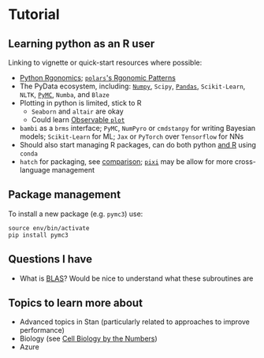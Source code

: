 # Tutorial

## Learning python as an R user

Linking to vignette or quick-start resources where possible:

* [Python Rgonomics](https://www.emilyriederer.com/post/py-rgo/); [`polars`'s Rgonomic Patterns](https://www.emilyriederer.com/post/py-rgo-polars/)
* The PyData ecosystem, including: [`Numpy`](https://numpy.org/devdocs/user/quickstart.html), `Scipy`, [`Pandas`](https://pandas.pydata.org/docs/user_guide/10min.html), `Scikit-Learn`, `NLTK`, [`PyMC`](https://www.pymc.io/projects/docs/en/stable/learn/core_notebooks/pymc_overview.html), `Numba`, and `Blaze`
* Plotting in python is limited, stick to R
  * `Seaborn` and `altair` are okay
  * Could learn [Observable `plot`](https://observablehq.com/)
* `bambi` as a `brms` interface; `PyMC`, `NumPyro` or `cmdstanpy` for writing Bayesian models; `Scikit-Learn` for ML; `Jax` or `PyTorch` over `Tensorflow` for NNs
* Should also start managing R packages, can do both python [and R](https://astrobiomike.github.io/R/managing-r-and-rstudio-with-conda) using `conda`
* `hatch` for packaging, see [comparison](https://alpopkes.com/posts/python/packaging_tools/); [`pixi`](https://github.com/prefix-dev/pixi) may be allow for more cross-language management

## Package management

To install a new package (e.g. `pymc3`) use:

```
source env/bin/activate
pip install pymc3
```

## Questions I have

* What is [BLAS](https://en.wikipedia.org/wiki/Basic_Linear_Algebra_Subprograms)? Would be nice to understand what these subroutines are

## Topics to learn more about

* Advanced topics in Stan (particularly related to approaches to improve performance)
* Biology (see [Cell Biology by the Numbers](http://book.bionumbers.org/))
* Azure

